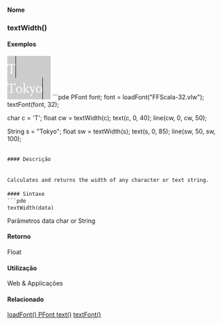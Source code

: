 
#### Nome
### textWidth()

#### Exemplos
<img border="0" height="100" src="media/textWidth_.gif" width="100"/>
```pde
PFont font; 
font = loadFont("FFScala-32.vlw"); 
textFont(font, 32); 
 
char c = 'T'; 
float cw = textWidth(c); 
text(c, 0, 40); 
line(cw, 0, cw, 50); 
 
String s = "Tokyo"; 
float sw = textWidth(s); 
text(s, 0, 85); 
line(sw, 50, sw, 100); 

```

#### Descrição

	
Calculates and returns the width of any character or text string.

#### Sintaxe
```pde
textWidth(data)

```
Parâmetros
data
char or String



#### Retorno

	
Float

#### Utilização

	
Web & Applicações

#### Relacionado

[loadFont() ](loadFont_
)
[PFont ](PFont
)
[text()](text_
)
[textFont() ](textFont_
)

